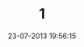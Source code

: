 ---
layout: post
title:  "1"
date: 23-07-2013 19:56:15
categories: jekyll update
language: 'ru'
image: 001.png
---